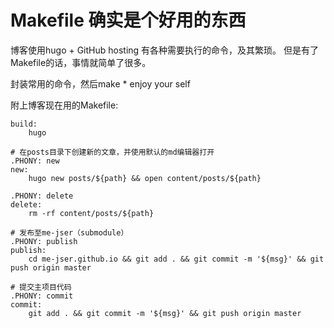 # Makefile 确实是个好用的东西


博客使用hugo + GitHub hosting 有各种需要执行的命令，及其繁琐。 但是有了Makefile的话，事情就简单了很多。 

封装常用的命令，然后make *  enjoy your self 

附上博客现在用的Makefile: 

```
build:
	hugo

# 在posts目录下创建新的文章，并使用默认的md编辑器打开
.PHONY: new
new:
	hugo new posts/${path} && open content/posts/${path}

.PHONY: delete
delete:
	rm -rf content/posts/${path}

# 发布至me-jser（submodule）
.PHONY: publish
publish: 
	cd me-jser.github.io && git add . && git commit -m '${msg}' && git push origin master

# 提交主项目代码
.PHONY: commit
commit: 
	git add . && git commit -m '${msg}' && git push origin master
```



